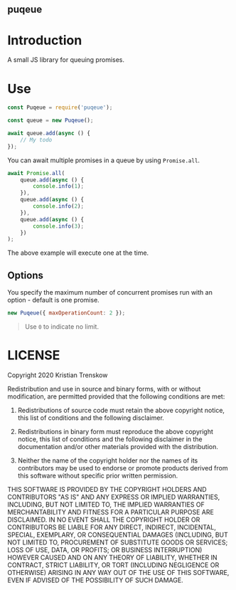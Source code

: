 puqeue
----

# Introduction

A small JS library for queuing promises.

# Use

````javascript
const Puqeue = require('puqeue');

const queue = new Puqeue();

await queue.add(async () {
    // My todo
});
````

You can await multiple promises in a queue by using `Promise.all`.

````javascript
await Promise.all(
    queue.add(async () {
        console.info(1);
    }),
    queue.add(async () {
        console.info(2);
    }),
    queue.add(async () {
        console.info(3);
    })
);
````

The above example will execute one at the time.

## Options

You specify the maximum number of concurrent promises run with an option - default is one promise.

````javascript
new Puqeue({ maxOperationCount: 2 });
````

> Use `0` to indicate no limit.

# LICENSE

Copyright 2020 Kristian Trenskow

Redistribution and use in source and binary forms, with or without modification, are permitted provided that the following conditions are met:

1. Redistributions of source code must retain the above copyright notice, this list of conditions and the following disclaimer.

2. Redistributions in binary form must reproduce the above copyright notice, this list of conditions and the following disclaimer in the documentation and/or other materials provided with the distribution.

3. Neither the name of the copyright holder nor the names of its contributors may be used to endorse or promote products derived from this software without specific prior written permission.

THIS SOFTWARE IS PROVIDED BY THE COPYRIGHT HOLDERS AND CONTRIBUTORS "AS IS" AND ANY EXPRESS OR IMPLIED WARRANTIES, INCLUDING, BUT NOT LIMITED TO, THE IMPLIED WARRANTIES OF MERCHANTABILITY AND FITNESS FOR A PARTICULAR PURPOSE ARE DISCLAIMED. IN NO EVENT SHALL THE COPYRIGHT HOLDER OR CONTRIBUTORS BE LIABLE FOR ANY DIRECT, INDIRECT, INCIDENTAL, SPECIAL, EXEMPLARY, OR CONSEQUENTIAL DAMAGES (INCLUDING, BUT NOT LIMITED TO, PROCUREMENT OF SUBSTITUTE GOODS OR SERVICES; LOSS OF USE, DATA, OR PROFITS; OR BUSINESS INTERRUPTION) HOWEVER CAUSED AND ON ANY THEORY OF LIABILITY, WHETHER IN CONTRACT, STRICT LIABILITY, OR TORT (INCLUDING NEGLIGENCE OR OTHERWISE) ARISING IN ANY WAY OUT OF THE USE OF THIS SOFTWARE, EVEN IF ADVISED OF THE POSSIBILITY OF SUCH DAMAGE.

